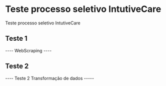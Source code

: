 # Teste processo seletivo IntutiveCare

Teste processo seletivo IntutiveCare

## Teste 1

---- WebScraping ----

## Teste 2

---- Teste 2 Transformação de dados -----
